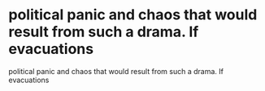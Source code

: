 # political  panic and chaos that would result from such a drama. If evacuations

political  panic and chaos that would result from such a drama. If evacuations